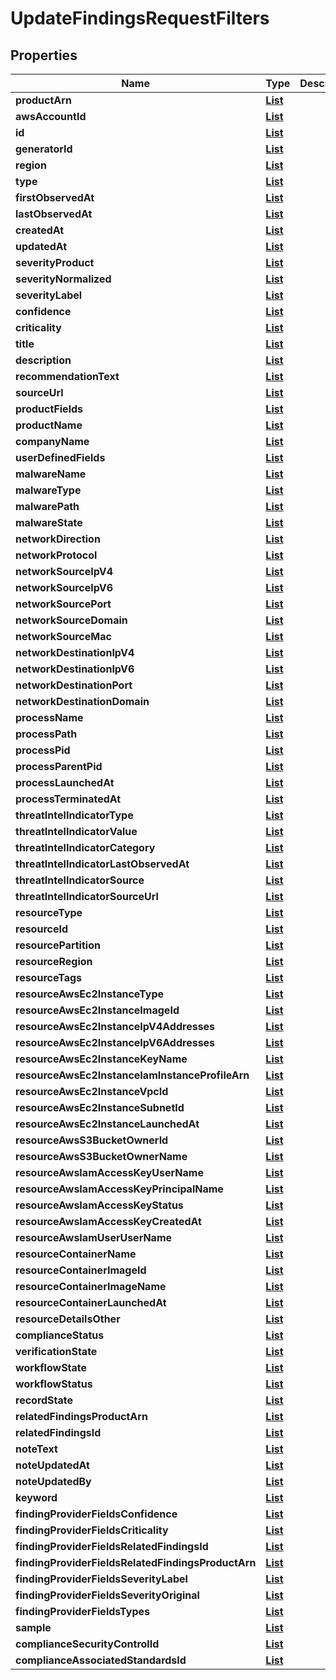 

# UpdateFindingsRequestFilters


## Properties

| Name | Type | Description | Notes |
|------------ | ------------- | ------------- | -------------|
|**productArn** | [**List**](List.md) |  |  [optional] |
|**awsAccountId** | [**List**](List.md) |  |  [optional] |
|**id** | [**List**](List.md) |  |  [optional] |
|**generatorId** | [**List**](List.md) |  |  [optional] |
|**region** | [**List**](List.md) |  |  [optional] |
|**type** | [**List**](List.md) |  |  [optional] |
|**firstObservedAt** | [**List**](List.md) |  |  [optional] |
|**lastObservedAt** | [**List**](List.md) |  |  [optional] |
|**createdAt** | [**List**](List.md) |  |  [optional] |
|**updatedAt** | [**List**](List.md) |  |  [optional] |
|**severityProduct** | [**List**](List.md) |  |  [optional] |
|**severityNormalized** | [**List**](List.md) |  |  [optional] |
|**severityLabel** | [**List**](List.md) |  |  [optional] |
|**confidence** | [**List**](List.md) |  |  [optional] |
|**criticality** | [**List**](List.md) |  |  [optional] |
|**title** | [**List**](List.md) |  |  [optional] |
|**description** | [**List**](List.md) |  |  [optional] |
|**recommendationText** | [**List**](List.md) |  |  [optional] |
|**sourceUrl** | [**List**](List.md) |  |  [optional] |
|**productFields** | [**List**](List.md) |  |  [optional] |
|**productName** | [**List**](List.md) |  |  [optional] |
|**companyName** | [**List**](List.md) |  |  [optional] |
|**userDefinedFields** | [**List**](List.md) |  |  [optional] |
|**malwareName** | [**List**](List.md) |  |  [optional] |
|**malwareType** | [**List**](List.md) |  |  [optional] |
|**malwarePath** | [**List**](List.md) |  |  [optional] |
|**malwareState** | [**List**](List.md) |  |  [optional] |
|**networkDirection** | [**List**](List.md) |  |  [optional] |
|**networkProtocol** | [**List**](List.md) |  |  [optional] |
|**networkSourceIpV4** | [**List**](List.md) |  |  [optional] |
|**networkSourceIpV6** | [**List**](List.md) |  |  [optional] |
|**networkSourcePort** | [**List**](List.md) |  |  [optional] |
|**networkSourceDomain** | [**List**](List.md) |  |  [optional] |
|**networkSourceMac** | [**List**](List.md) |  |  [optional] |
|**networkDestinationIpV4** | [**List**](List.md) |  |  [optional] |
|**networkDestinationIpV6** | [**List**](List.md) |  |  [optional] |
|**networkDestinationPort** | [**List**](List.md) |  |  [optional] |
|**networkDestinationDomain** | [**List**](List.md) |  |  [optional] |
|**processName** | [**List**](List.md) |  |  [optional] |
|**processPath** | [**List**](List.md) |  |  [optional] |
|**processPid** | [**List**](List.md) |  |  [optional] |
|**processParentPid** | [**List**](List.md) |  |  [optional] |
|**processLaunchedAt** | [**List**](List.md) |  |  [optional] |
|**processTerminatedAt** | [**List**](List.md) |  |  [optional] |
|**threatIntelIndicatorType** | [**List**](List.md) |  |  [optional] |
|**threatIntelIndicatorValue** | [**List**](List.md) |  |  [optional] |
|**threatIntelIndicatorCategory** | [**List**](List.md) |  |  [optional] |
|**threatIntelIndicatorLastObservedAt** | [**List**](List.md) |  |  [optional] |
|**threatIntelIndicatorSource** | [**List**](List.md) |  |  [optional] |
|**threatIntelIndicatorSourceUrl** | [**List**](List.md) |  |  [optional] |
|**resourceType** | [**List**](List.md) |  |  [optional] |
|**resourceId** | [**List**](List.md) |  |  [optional] |
|**resourcePartition** | [**List**](List.md) |  |  [optional] |
|**resourceRegion** | [**List**](List.md) |  |  [optional] |
|**resourceTags** | [**List**](List.md) |  |  [optional] |
|**resourceAwsEc2InstanceType** | [**List**](List.md) |  |  [optional] |
|**resourceAwsEc2InstanceImageId** | [**List**](List.md) |  |  [optional] |
|**resourceAwsEc2InstanceIpV4Addresses** | [**List**](List.md) |  |  [optional] |
|**resourceAwsEc2InstanceIpV6Addresses** | [**List**](List.md) |  |  [optional] |
|**resourceAwsEc2InstanceKeyName** | [**List**](List.md) |  |  [optional] |
|**resourceAwsEc2InstanceIamInstanceProfileArn** | [**List**](List.md) |  |  [optional] |
|**resourceAwsEc2InstanceVpcId** | [**List**](List.md) |  |  [optional] |
|**resourceAwsEc2InstanceSubnetId** | [**List**](List.md) |  |  [optional] |
|**resourceAwsEc2InstanceLaunchedAt** | [**List**](List.md) |  |  [optional] |
|**resourceAwsS3BucketOwnerId** | [**List**](List.md) |  |  [optional] |
|**resourceAwsS3BucketOwnerName** | [**List**](List.md) |  |  [optional] |
|**resourceAwsIamAccessKeyUserName** | [**List**](List.md) |  |  [optional] |
|**resourceAwsIamAccessKeyPrincipalName** | [**List**](List.md) |  |  [optional] |
|**resourceAwsIamAccessKeyStatus** | [**List**](List.md) |  |  [optional] |
|**resourceAwsIamAccessKeyCreatedAt** | [**List**](List.md) |  |  [optional] |
|**resourceAwsIamUserUserName** | [**List**](List.md) |  |  [optional] |
|**resourceContainerName** | [**List**](List.md) |  |  [optional] |
|**resourceContainerImageId** | [**List**](List.md) |  |  [optional] |
|**resourceContainerImageName** | [**List**](List.md) |  |  [optional] |
|**resourceContainerLaunchedAt** | [**List**](List.md) |  |  [optional] |
|**resourceDetailsOther** | [**List**](List.md) |  |  [optional] |
|**complianceStatus** | [**List**](List.md) |  |  [optional] |
|**verificationState** | [**List**](List.md) |  |  [optional] |
|**workflowState** | [**List**](List.md) |  |  [optional] |
|**workflowStatus** | [**List**](List.md) |  |  [optional] |
|**recordState** | [**List**](List.md) |  |  [optional] |
|**relatedFindingsProductArn** | [**List**](List.md) |  |  [optional] |
|**relatedFindingsId** | [**List**](List.md) |  |  [optional] |
|**noteText** | [**List**](List.md) |  |  [optional] |
|**noteUpdatedAt** | [**List**](List.md) |  |  [optional] |
|**noteUpdatedBy** | [**List**](List.md) |  |  [optional] |
|**keyword** | [**List**](List.md) |  |  [optional] |
|**findingProviderFieldsConfidence** | [**List**](List.md) |  |  [optional] |
|**findingProviderFieldsCriticality** | [**List**](List.md) |  |  [optional] |
|**findingProviderFieldsRelatedFindingsId** | [**List**](List.md) |  |  [optional] |
|**findingProviderFieldsRelatedFindingsProductArn** | [**List**](List.md) |  |  [optional] |
|**findingProviderFieldsSeverityLabel** | [**List**](List.md) |  |  [optional] |
|**findingProviderFieldsSeverityOriginal** | [**List**](List.md) |  |  [optional] |
|**findingProviderFieldsTypes** | [**List**](List.md) |  |  [optional] |
|**sample** | [**List**](List.md) |  |  [optional] |
|**complianceSecurityControlId** | [**List**](List.md) |  |  [optional] |
|**complianceAssociatedStandardsId** | [**List**](List.md) |  |  [optional] |



